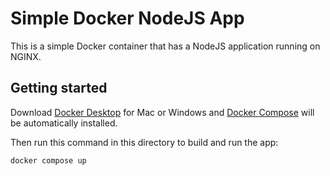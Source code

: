 # Simple Docker NodeJS App

This is a simple Docker container that has a NodeJS application running on NGINX.

## Getting started

Download [Docker Desktop](https://www.docker.com/products/docker-desktop) for Mac or Windows and [Docker Compose](https://docs.docker.com/compose) will be automatically installed.

Then run this command in this directory to build and run the app:

```shell
docker compose up
```
